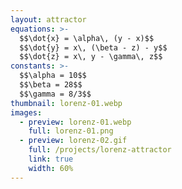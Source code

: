 ```yaml
---
layout: attractor
equations: >-
  $$\dot{x} = \alpha\, (y - x)$$
  $$\dot{y} = x\, (\beta - z) - y$$
  $$\dot{z} = x\, y - \gamma\, z$$
constants: >-
  $$\alpha = 10$$
  $$\beta = 28$$
  $$\gamma = 8/3$$
thumbnail: lorenz-01.webp
images:
  - preview: lorenz-01.webp
    full: lorenz-01.png
  - preview: lorenz-02.gif
    full: /projects/lorenz-attractor
    link: true
    width: 60%
---
```

